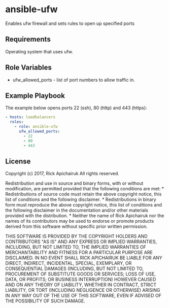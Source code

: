 ansible-ufw
========

Enables ufw firewall and sets rules to open up specified ports

Requirements
------------

Operating system that uses ufw.

Role Variables
--------------

* ufw_allowed_ports - list of port numbers to allow traffic in.

Example Playbook
-------------------------

The example below opens ports 22 (ssh), 80 (http) and 443 (https):

```yaml
- hosts: loadbalancers
  roles:
    - role: ansible-ufw
      ufw_allowed_ports:
        - 22
        - 80
        - 443
```

License
-------

Copyright (c) 2017, Rick Apichairuk
All rights reserved.

Redistribution and use in source and binary forms, with or without
modification, are permitted provided that the following conditions are met:
    * Redistributions of source code must retain the above copyright
      notice, this list of conditions and the following disclaimer.
    * Redistributions in binary form must reproduce the above copyright
      notice, this list of conditions and the following disclaimer in the
      documentation and/or other materials provided with the distribution.
    * Neither the name of Rick Apichairuk nor the
      names of its contributors may be used to endorse or promote products
      derived from this software without specific prior written permission.

THIS SOFTWARE IS PROVIDED BY THE COPYRIGHT HOLDERS AND CONTRIBUTORS "AS IS" AND
ANY EXPRESS OR IMPLIED WARRANTIES, INCLUDING, BUT NOT LIMITED TO, THE IMPLIED
WARRANTIES OF MERCHANTABILITY AND FITNESS FOR A PARTICULAR PURPOSE ARE
DISCLAIMED. IN NO EVENT SHALL RICK APICHAIRUK BE LIABLE FOR ANY
DIRECT, INDIRECT, INCIDENTAL, SPECIAL, EXEMPLARY, OR CONSEQUENTIAL DAMAGES
(INCLUDING, BUT NOT LIMITED TO, PROCUREMENT OF SUBSTITUTE GOODS OR SERVICES;
LOSS OF USE, DATA, OR PROFITS; OR BUSINESS INTERRUPTION) HOWEVER CAUSED AND
ON ANY THEORY OF LIABILITY, WHETHER IN CONTRACT, STRICT LIABILITY, OR TORT
(INCLUDING NEGLIGENCE OR OTHERWISE) ARISING IN ANY WAY OUT OF THE USE OF THIS
SOFTWARE, EVEN IF ADVISED OF THE POSSIBILITY OF SUCH DAMAGE.
